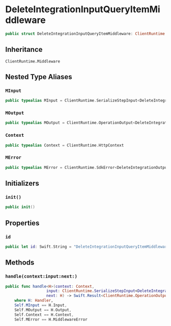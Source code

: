 # DeleteIntegrationInputQueryItemMiddleware

``` swift
public struct DeleteIntegrationInputQueryItemMiddleware: ClientRuntime.Middleware 
```

## Inheritance

`ClientRuntime.Middleware`

## Nested Type Aliases

### `MInput`

``` swift
public typealias MInput = ClientRuntime.SerializeStepInput<DeleteIntegrationInput>
```

### `MOutput`

``` swift
public typealias MOutput = ClientRuntime.OperationOutput<DeleteIntegrationOutputResponse>
```

### `Context`

``` swift
public typealias Context = ClientRuntime.HttpContext
```

### `MError`

``` swift
public typealias MError = ClientRuntime.SdkError<DeleteIntegrationOutputError>
```

## Initializers

### `init()`

``` swift
public init() 
```

## Properties

### `id`

``` swift
public let id: Swift.String = "DeleteIntegrationInputQueryItemMiddleware"
```

## Methods

### `handle(context:input:next:)`

``` swift
public func handle<H>(context: Context,
                  input: ClientRuntime.SerializeStepInput<DeleteIntegrationInput>,
                  next: H) -> Swift.Result<ClientRuntime.OperationOutput<DeleteIntegrationOutputResponse>, MError>
    where H: Handler,
    Self.MInput == H.Input,
    Self.MOutput == H.Output,
    Self.Context == H.Context,
    Self.MError == H.MiddlewareError
```
